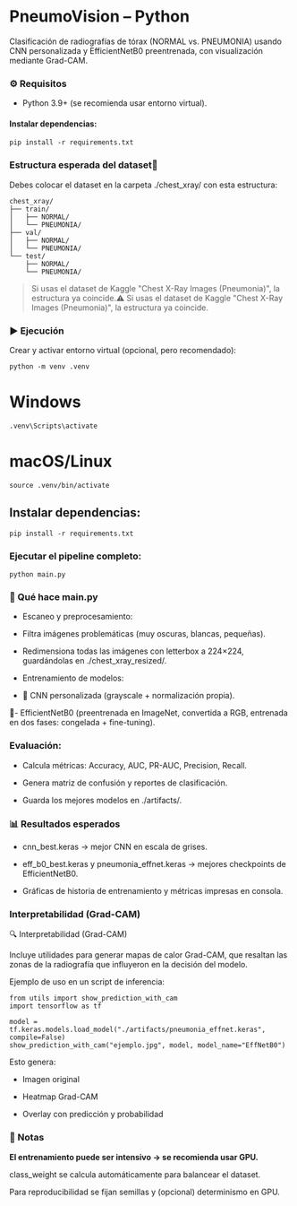 # PneumoVision – Python

Clasificación de radiografías de tórax (NORMAL vs. PNEUMONIA) usando CNN personalizada y EfficientNetB0 preentrenada, con visualización mediante Grad-CAM.

### ⚙️ Requisitos

- Python 3.9+ (se recomienda usar entorno virtual).

#### Instalar dependencias:

`pip install -r requirements.txt`

###  Estructura esperada del dataset📂

Debes colocar el dataset en la carpeta ./chest_xray/ con esta estructura:

    chest_xray/
    ├── train/
    │   ├── NORMAL/
    │   └── PNEUMONIA/
    ├── val/
    │   ├── NORMAL/
    │   └── PNEUMONIA/
    └── test/
        ├── NORMAL/
        └── PNEUMONIA/


> Si usas el dataset de Kaggle "Chest X-Ray Images (Pneumonia)", la estructura ya coincide.⚠️ Si usas el dataset de Kaggle "Chest X-Ray Images (Pneumonia)", la estructura ya coincide.

### ▶️ Ejecución

Crear y activar entorno virtual (opcional, pero recomendado):

`python -m venv .venv`
# Windows
`.venv\Scripts\activate`
# macOS/Linux
`source .venv/bin/activate`


## Instalar dependencias:

`pip install -r requirements.txt`


### Ejecutar el pipeline completo:

`python main.py`

### 🔄 Qué hace main.py

- Escaneo y preprocesamiento:

- Filtra imágenes problemáticas (muy oscuras, blancas, pequeñas).

- Redimensiona todas las imágenes con letterbox a 224×224, guardándolas en ./chest_xray_resized/.

- Entrenamiento de modelos:

- 🧩 CNN personalizada (grayscale + normalización propia).

🧠-  EfficientNetB0 (preentrenada en ImageNet, convertida a RGB, entrenada en dos fases: congelada + fine-tuning).

### Evaluación:

- Calcula métricas: Accuracy, AUC, PR-AUC, Precision, Recall.

- Genera matriz de confusión y reportes de clasificación.

- Guarda los mejores modelos en ./artifacts/.

### 📊 Resultados esperados

- cnn_best.keras → mejor CNN en escala de grises.

- eff_b0_best.keras y pneumonia_effnet.keras → mejores checkpoints de EfficientNetB0.

- Gráficas de historia de entrenamiento y métricas impresas en consola.

###  Interpretabilidad (Grad-CAM)
🔍 Interpretabilidad (Grad-CAM)

Incluye utilidades para generar mapas de calor Grad-CAM, que resaltan las zonas de la radiografía que influyeron en la decisión del modelo.

Ejemplo de uso en un script de inferencia:

    from utils import show_prediction_with_cam
    import tensorflow as tf

    model = tf.keras.models.load_model("./artifacts/pneumonia_effnet.keras", compile=False)
    show_prediction_with_cam("ejemplo.jpg", model, model_name="EffNetB0")


Esto genera:

- Imagen original

- Heatmap Grad-CAM

- Overlay con predicción y probabilidad

### 📌 Notas

**El entrenamiento puede ser intensivo → se recomienda usar GPU.**

class_weight se calcula automáticamente para balancear el dataset.

Para reproducibilidad se fijan semillas y (opcional) determinismo en GPU.